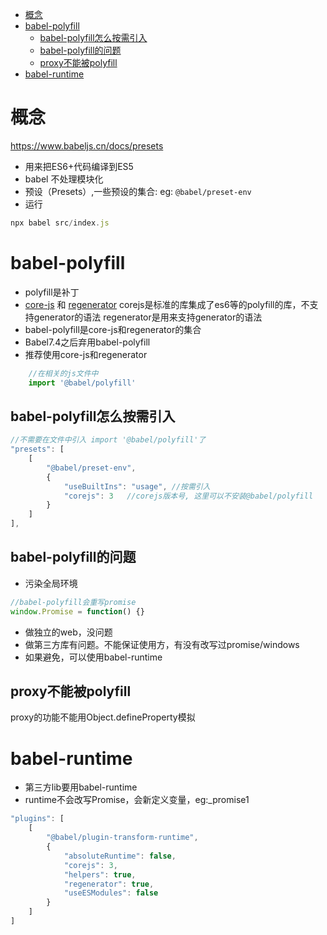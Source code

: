 - [概念](#概念)
- [babel-polyfill](#babel-polyfill)
  * [babel-polyfill怎么按需引入](#babel-polyfill怎么按需引入)
  * [babel-polyfill的问题](#babel-polyfill的问题)
  * [proxy不能被polyfill](#proxy不能被polyfill)
- [babel-runtime](#babel-runtime)

# 概念
https://www.babeljs.cn/docs/presets
* 用来把ES6+代码编译到ES5
* babel 不处理模块化
* 预设（Presets）,一些预设的集合: eg: `@babel/preset-env`
* 运行
```js
npx babel src/index.js
```

# babel-polyfill
* polyfill是补丁
* [core-js](!https://github.com/zloirock/core-js) 和 [regenerator](!https://github.com/facebook/regenerator/blob/master/packages/regenerator-runtime/runtime.js) 
  corejs是标准的库集成了es6等的polyfill的库，不支持generator的语法
  regenerator是用来支持generator的语法
* babel-polyfill是core-js和regenerator的集合
* Babel7.4之后弃用babel-polyfill
* 推荐使用core-js和regenerator
```js 
    //在相关的js文件中
    import '@babel/polyfill'
```

## babel-polyfill怎么按需引入
```js
//不需要在文件中引入 import '@babel/polyfill'了
"presets": [
    [
        "@babel/preset-env",
        {
            "useBuiltIns": "usage", //按需引入
            "corejs": 3   //corejs版本号, 这里可以不安装@babel/polyfill
        }
    ]
],
```
## babel-polyfill的问题
* 污染全局环境
```js
//babel-polyfill会重写promise
window.Promise = function() {}
```
* 做独立的web，没问题
* 做第三方库有问题。不能保证使用方，有没有改写过promise/windows
* 如果避免，可以使用babel-runtime

## proxy不能被polyfill
proxy的功能不能用Object.defineProperty模拟

# babel-runtime
* 第三方lib要用babel-runtime
* runtime不会改写Promise，会新定义变量，eg:_promise1
```js
"plugins": [
    [
        "@babel/plugin-transform-runtime",
        {
            "absoluteRuntime": false,
            "corejs": 3,
            "helpers": true,
            "regenerator": true,
            "useESModules": false
        }
    ]
]
```

